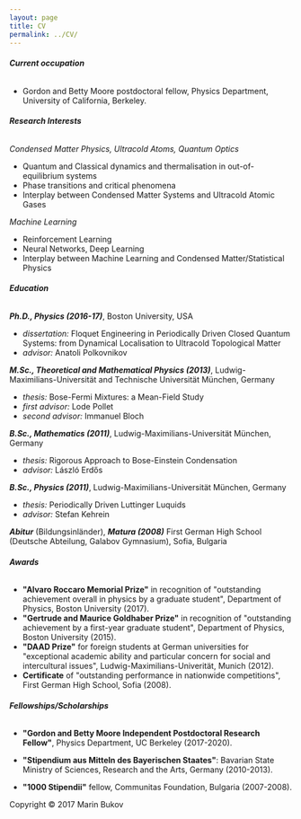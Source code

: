 ```yaml
---
layout: page
title: CV
permalink: ../CV/
---
```


###### __Current occupation__

* Gordon and Betty Moore postdoctoral fellow, Physics Department, University of California, Berkeley.

###### __Research Interests__

*Condensed Matter Physics, Ultracold Atoms, Quantum Optics*
* Quantum and Classical dynamics and thermalisation in out-of-equilibrium systems 
* Phase transitions and critical phenomena
* Interplay between Condensed Matter Systems and Ultracold Atomic Gases

*Machine Learning*
* Reinforcement Learning
* Neural Networks, Deep Learning
* Interplay between Machine Learning and Condensed Matter/Statistical Physics

###### __Education__

__*Ph.D., Physics (2016-17)*__, Boston University, USA
* *dissertation:* Floquet Engineering in Periodically Driven Closed Quantum Systems: from Dynamical Localisation to Ultracold Topological Matter
* *advisor:* Anatoli Polkovnikov

__*M.Sc., Theoretical and Mathematical Physics (2013)*__, Ludwig-Maximilians-Universität and Technische Universität München, Germany
* *thesis:* Bose-Fermi Mixtures: a Mean-Field Study
* *first advisor:* Lode Pollet
* *second advisor:* Immanuel Bloch

__*B.Sc., Mathematics (2011)*__, Ludwig-Maximilians-Universität München, Germany
* *thesis:* Rigorous Approach to Bose-Einstein Condensation
* *advisor:* László Erdős

__*B.Sc., Physics (2011)*__, Ludwig-Maximilians-Universität München, Germany
* *thesis:* Periodically Driven Luttinger Luquids
* *advisor:* Stefan Kehrein

__*Abitur*__ (Bildungsinländer), __*Matura (2008)*__ First German High School (Deutsche Abteilung, Galabov Gymnasium), Sofia, Bulgaria

###### __Awards__

* __"Alvaro Roccaro Memorial Prize"__ in recognition of "outstanding achievement overall in physics by a graduate student", Department of Physics,
Boston University (2017).
* __"Gertrude and Maurice Goldhaber Prize"__ in recognition of "outstanding achievement by a first-year graduate student", Department of Physics,
Boston University (2015).
* __"DAAD Prize"__ for foreign students at German universities for "exceptional academic ability  and particular concern for social and intercultural
issues", Ludwig-Maximilians-Univerität, Munich (2012).
* __Certificate__ of "outstanding performance in nationwide competitions", First German High School, Sofia (2008). 

###### __Fellowships/Scholarships__

* __"Gordon and Betty Moore Independent Postdoctoral Research Fellow"__, Physics Department, UC Berkeley (2017-2020). 

* __"Stipendium aus Mitteln des Bayerischen Staates"__: Bavarian State Ministry of Sciences, Research and the Arts, Germany (2010-2013).

* __"1000 Stipendii"__ fellow, Communitas Foundation, Bulgaria (2007-2008).



Copyright © 2017 Marin Bukov